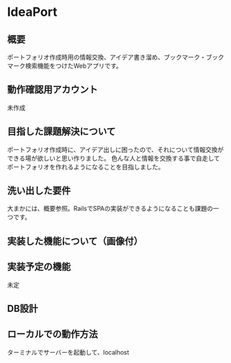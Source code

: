 # IdeaPort

## 概要
ポートフォリオ作成時用の情報交換、アイデア書き溜め、ブックマーク・ブックマーク検索機能をつけたWebアプリです。

## 動作確認用アカウント
未作成

## 目指した課題解決について
ポートフォリオ作成時に、アイデア出しに困ったので、それについて情報交換ができる場が欲しいと思い作りました。
色んな人と情報を交換する事で自走してポートフォリオを作れるようになることを目指しました。

## 洗い出した要件
大まかには、概要参照。RailsでSPAの実装ができるようになることも課題の一つです。

## 実装した機能について（画像付）


## 実装予定の機能
未定

## DB設計

## ローカルでの動作方法
ターミナルでサーバーを起動して、localhost
